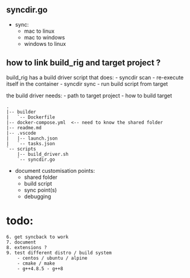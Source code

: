 
## syncdir.go

- sync:
	- mac to linux
	- mac to windows
	- windows to linux

## how to link build_rig and target project ?

build_rig has a build driver script that does:
	- syncdir scan
	- re-execute itself in the container
	- syncdir sync
	- run build script from target

the build driver needs:
	- path to target project
	- how to build target


```
.
|-- builder
|   `-- Dockerfile
|-- docker-compose.yml  <-- need to know the shared folder
|-- readme.md
|-- .vscode
|   |-- launch.json
|   `-- tasks.json
`-- scripts
    |-- build_driver.sh
    `-- syncdir.go
```

- document customisation points:
	- shared folder
	- build script
	- sync point(s)
	- debugging


# todo:
	6. get syncback to work
	7. document
	8. extensions ?
	9. test different distro / build system
		- centos / ubuntu / alpine
		- cmake / make
		- g++4.8.5 - g++8
